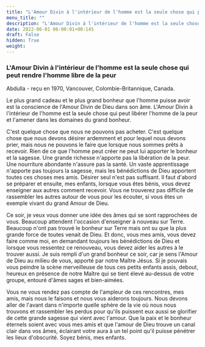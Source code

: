 ```yaml
---
title: "L'Amour Divin à l'intérieur de l'homme est la seule chose qui peut rendre l'homme libre de la peur"
menu_title: ""
description: "L'Amour Divin à l'intérieur de l'homme est la seule chose qui peut rendre l'homme libre de la peur"
date: 2022-06-01 06:00:01+00:145
draft: False
hidden: True
weight:
---
```

### L'Amour Divin à l'intérieur de l'homme est la seule chose qui peut rendre l'homme libre de la peur

Abdulla - reçu en 1970, Vancouver, Colombie-Britannique, Canada.

Le plus grand cadeau et le plus grand bonheur que l'homme puisse avoir est la conscience de l'Amour Divin de Dieu dans son âme. L'Amour Divin à l'intérieur de l'homme est la seule chose qui peut libérer l'homme de la peur et l'amener dans les domaines du grand bonheur.

C'est quelque chose que nous ne pouvons pas acheter. C'est quelque chose que nous devons désirer ardemment et pour lequel nous devons prier, mais nous ne pouvons le faire que lorsque nous sommes prêts à recevoir. Rien de ce que l'homme peut créer ne peut lui apporter le bonheur et la sagesse. Une grande richesse n'apporte pas la libération de la peur. Une nourriture abondante n'assure pas la santé. Un vaste apprentissage n'apporte pas toujours la sagesse, mais les bénédictions de Dieu apportent toutes ces choses mes amis. Désirer seul n'est pas suffisant. Il faut d'abord se préparer et ensuite, mes enfants, lorsque vous êtes bénis, vous devez enseigner aux autres comment recevoir. Vous ne trouverez pas difficile de rassembler les autres autour de vous pour les écouter, si vous êtes un exemple vivant du grand Amour de Dieu.

Ce soir, je veux vous donner une idée des âmes qui se sont rapprochées de vous. Beaucoup attendent l'occasion d'enseigner à nouveau sur Terre. Beaucoup n'ont pas trouvé le bonheur sur Terre mais ont su que la plus grande force de toutes venait de Dieu. Et donc, vous mes amis, vous devez faire comme moi, en demandant toujours les bénédictions de Dieu et lorsque vous ressentez ce renouveau, vous devez aider les autres à le trouver aussi. Je suis rempli d'un grand bonheur ce soir, car je sens l'Amour de Dieu au milieu de vous, apporté par notre Maître Jésus. Si je pouvais vous peindre la scène merveilleuse de tous ces petits enfants assis, debout, heureux en présence de notre Maître qui se tient élevé au-dessus de votre groupe, entouré d'âmes sages et bien-aimées.

Vous ne vous rendez pas compte de l'ampleur de ces rencontres, mes amis, mais nous le faisons et nous vous aiderons toujours. Nous devons aller de l'avant dans n'importe quelle sphère de la vie où nous nous trouvons et rassembler les perdus pour qu'ils puissent eux aussi se glorifier de cette grande sagesse qui vient avec l'amour. Que la paix et le bonheur éternels soient avec vous mes amis et que l'amour de Dieu trouve un canal clair dans vos âmes, éclairant votre aura à un tel point qu'il puisse pénétrer les lieux d'obscurité. Soyez bénis, mes enfants.
